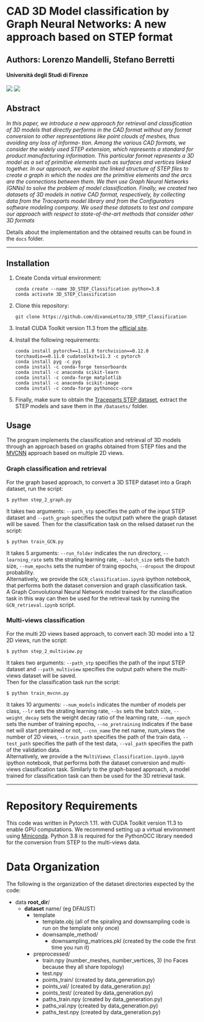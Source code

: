 # CAD 3D Model classification by Graph Neural Networks: A new approach based on STEP format
## Authors: Lorenzo Mandelli, Stefano Berretti
#### Università degli Studi di Firenze

![](https://img.shields.io/github/contributors/divanoLetto/3D_STEP_Classification?color=light%20green) ![](https://img.shields.io/github/repo-size/divanoLetto/3D_STEP_Classification)

## Abstract
*In this paper, we introduce a new approach for retrieval and classification of 3D models that directly performs in the CAD
format without any format conversion to other representations like point clouds of meshes, thus avoiding any loss of informa-
tion. Among the various CAD formats, we consider the widely used STEP extension, which represents a standard for product
manufacturing information. This particular format represents a 3D model as a set of primitive elements such as surfaces and
vertices linked together. In our approach, we exploit the linked structure of STEP files to create a graph in which the nodes are
the primitive elements and the arcs are the connections between them. We then use Graph Neural Networks (GNNs) to solve the
problem of model classification. Finally, we created two datasets of 3D models in native CAD format, respectively, by collecting
data from the Traceparts model library and from the Configurators software modeling company. We used these datasets to test
and compare our approach with respect to state-of-the-art methods that consider other 3D formats*

Details about the implementation and the obtained results can be found in the `docs` folder.

---

## Installation

1. Create Conda virtual environment:

    ```
    conda create --name 3D_STEP_Classification python=3.8
    conda activate 3D_STEP_Classification
    ```
    
2. Clone this repository:
    ```
    git clone https://github.com/divanoLetto/3D_STEP_Classification
    ```
3. Install CUDA Toolkit version 11.3 from the [official site](https://developer.nvidia.com/cuda-11.3.0-download-archive).

4.  Install the following requirements:
    ```
    conda install pytorch==1.11.0 torchvision==0.12.0 torchaudio==0.11.0 cudatoolkit=11.3 -c pytorch
    conda install pyg -c pyg
    conda install -c conda-forge tensorboardx
    conda install -c anaconda scikit-learn
    conda install -c conda-forge matplotlib
    conda install -c anaconda scikit-image
    conda install -c conda-forge pythonocc-core
    ```

5. Finally, make sure to obtain the [Traceparts STEP dataset](https://drive.google.com/drive/folders/1jV1B5Y8XmGY-XhjildX2BdYTEFtLK5XQ?usp=sharing), extract the STEP models and save them in the `/Datasets/` folder.

## Usage

The program implements the classification and retrieval of 3D models through an approach based on graphs obtained from STEP files and the [MVCNN](https://github.com/jongchyisu/mvcnn_pytorch) approach based on multiple 2D views.

### Graph classification and retrieval

For the graph based approach, to convert a 3D STEP dataset into a Graph dataset, run the script:    
```
$ python step_2_graph.py
```    
It takes two arguments: `--path_stp` specifies the path of the input STEP dataset and `--path_graph` specifies the output path where the graph dataset will be saved.
Then for the classification task on the relised dataset run the script:   
```
$ python train_GCN.py
```
It takes 5 arguments: `--run_folder` indicates the run directory, `--learning_rate` sets the strating learning rate, `--batch_size` sets the batch size, `--num_epochs` sets the number of traing epochs, `--dropout` the dropout probability.    
Alternatively, we provide the `GCN_classification.ipynb` ipython notebook, that performs both the dataset conversion and graph classification task.   
A Graph Convolutional Neural Network model trained for the classification task in this way can then be used for the retrieval task by running the `GCN_retrieval.ipynb` script.

### Multi-views classification 

For the multi 2D views  based approach, to convert each 3D model into a 12 2D views,  run the script:
```
$ python step_2_multiview.py 
```
It takes two arguments: `--path_stp` specifies the path of the input STEP dataset and `--path_multiview` specifies the output path where the multi-views dataset will be saved.   
Then for the classification task run the script:
```
$ python train_mvcnn.py
```
It takes 10 arguments: `--num_models` indicates the number of models per class, `--lr` sets the strating learning rate, `--bs` sets the batch size, `--weight_decay` sets the weight decay ratio of the learning rate, `--num_epoch` sets the number of training epochs, `--no_pretraining` indicates if the base net will start pretrained or not, `--cnn_name` the net name, num_views the number of 2D views, `--train_path` specifies the path of the train data, `--test_path` specifies the path of the test data, `--val_path` specifies the path of the validation data.   
Alternatively, we provide a the `MultiViews_Classification.ipynb.ipynb` ipython notebook, that performs both the dataset conversion and multi-views classification task. 
Similarly to the graph-based approach, a model trained for classification task can then be used for the 3D retrieval task.

---

# Repository Requirements

This code was written in Pytorch 1.11. with CUDA Toolkit version 11.3 to enable GPU computations. We recommend setting up a virtual environment using [Miniconda](https://docs.conda.io/en/latest/miniconda.html). Python 3.8 is required for the PythonOCC library needed for the conversion from STEP to the multi-views data.

# Data Organization

The following is the organization of the dataset directories expected by the code:

* data **root_dir**/
  * **dataset** name/ (eg DFAUST)
    * template
      * template.obj (all of the spiraling and downsampling code is run on the template only once)
      * downsample_method/
        * downsampling_matrices.pkl (created by the code the first time you run it)
    * preprocessed/
      * train.npy (number_meshes, number_vertices, 3) (no Faces because they all share topology)
      * test.npy 
      * points_train/ (created by data_generation.py)
      * points_val/ (created by data_generation.py)
      * points_test/ (created by data_generation.py)
      * paths_train.npy (created by data_generation.py)
      * paths_val.npy (created by data_generation.py)
      * paths_test.npy (created by data_generation.py)
